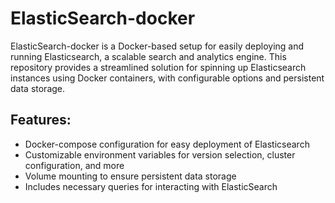 # ElasticSearch-docker

ElasticSearch-docker is a Docker-based setup for easily deploying and running Elasticsearch, a scalable search and analytics engine. This repository provides a streamlined solution for spinning up Elasticsearch instances using Docker containers, with configurable options and persistent data storage.

## Features:
- Docker-compose configuration for easy deployment of Elasticsearch
- Customizable environment variables for version selection, cluster configuration, and more
- Volume mounting to ensure persistent data storage
- Includes necessary queries for interacting with ElasticSearch